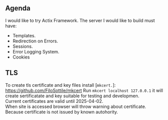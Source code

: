 ## Agenda
I would like to try Actix Framework. The server I would like to build must have:
* Templates.
* Redirection on Errors.
* Sessions.
* Error Logging System.
* Cookies

## TLS
To create tls certificate and key files install [`mkcert.`]: https://github.com/FiloSottile/mkcert
Run `mkcert localhost 127.0.0.1` it will create sertificatate and key suitable for testing
and developmen.  
Current certificates are valid until 2025-04-02.  
When site is accessed browser will throw warning about certificate. Because certificate is not
issued by known autohority.
